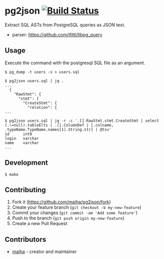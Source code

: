 # pg2json [![Build Status](https://travis-ci.org/maiha/pg2json.svg?branch=master)](https://travis-ci.org/maiha/pg2json)

Extract SQL ASTs from PostgreSQL queries as JSON text.
* parser: https://github.com/lfittl/libpg_query

## Usage

Execute the command with the postgresql SQL file as an argument.

```console
$ pg_dump -t users -s > users.sql

$ pg2json users.sql | jq .
...
  {
    "RawStmt": {
      "stmt": {
        "CreateStmt": {
          "relation": {
...

$ pg2json users.sql | jq -r -c '.[].RawStmt.stmt.CreateStmt | select (.!=null).tableElts | .[].ColumnDef | [.colname, .typeName.TypeName.names[1].String.str] | @tsv'
id      int8
login   varchar
name    varchar
...
```

## Development

```console
$ make
```

## Contributing

1. Fork it (<https://github.com/maiha/pg2json/fork>)
2. Create your feature branch (`git checkout -b my-new-feature`)
3. Commit your changes (`git commit -am 'Add some feature'`)
4. Push to the branch (`git push origin my-new-feature`)
5. Create a new Pull Request

## Contributors

- [maiha](https://github.com/maiha) - creator and maintainer
